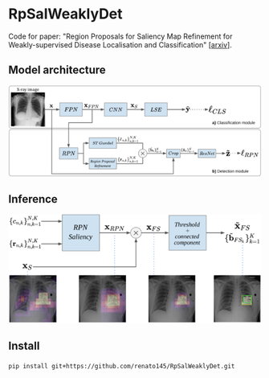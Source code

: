 # RpSalWeaklyDet
Code for paper: "Region Proposals for Saliency Map Refinement for Weakly-supervised Disease Localisation and Classification"
[[arxiv]](https://arxiv.org/abs/2005.10550).

## Model architecture
![Training](imgs/training.png)

## Inference
![Inference](imgs/inference.png)

## Install
`pip install git+https://github.com/renato145/RpSalWeaklyDet.git`
